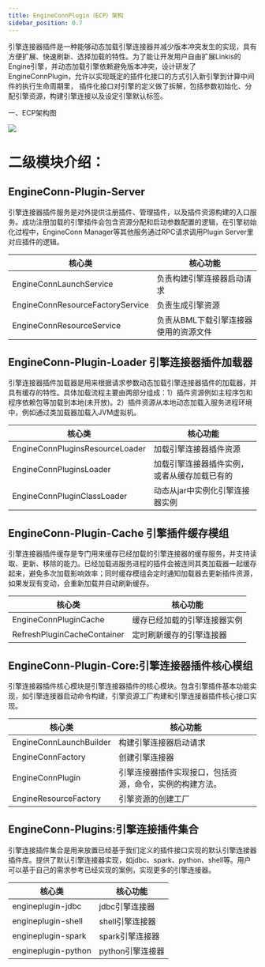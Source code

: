 ```yaml
---
title: EngineConnPlugin（ECP）架构
sidebar_position: 0.7
---
```


引擎连接器插件是一种能够动态加载引擎连接器并减少版本冲突发生的实现，具有方便扩展、快速刷新、选择加载的特性。为了能让开发用户自由扩展Linkis的Engine引擎，并动态加载引擎依赖避免版本冲突，设计研发了EngineConnPlugin，允许以实现既定的插件化接口的方式引入新引擎到计算中间件的执行生命周期里，
插件化接口对引擎的定义做了拆解，包括参数初始化、分配引擎资源，构建引擎连接以及设定引擎默认标签。

一、ECP架构图

![](/Images-zh/Architecture/linkis-engineConnPlugin-01.png)

二级模块介绍：
==============

EngineConn-Plugin-Server
------------------------

引擎连接器插件服务是对外提供注册插件、管理插件，以及插件资源构建的入口服务。成功注册加载的引擎插件会包含资源分配和启动参数配置的逻辑，在引擎初始化过程中，EngineConn
Manager等其他服务通过RPC请求调用Plugin Server里对应插件的逻辑。

| 核心类                           | 核心功能                              |
|----------------------------------|---------------------------------------|
| EngineConnLaunchService          | 负责构建引擎连接器启动请求            |
| EngineConnResourceFactoryService | 负责生成引擎资源                      |
| EngineConnResourceService        | 负责从BML下载引擎连接器使用的资源文件 |


EngineConn-Plugin-Loader 引擎连接器插件加载器
---------------------------------------

引擎连接器插件加载器是用来根据请求参数动态加载引擎连接器插件的加载器，并具有缓存的特性。具体加载流程主要由两部分组成：1）插件资源例如主程序包和程序依赖包等加载到本地(未开放)。2）插件资源从本地动态加载入服务进程环境中，例如通过类加载器加载入JVM虚拟机。

| 核心类                          | 核心功能                                     |
|---------------------------------|----------------------------------------------|
| EngineConnPluginsResourceLoader | 加载引擎连接器插件资源                       |
| EngineConnPluginsLoader         | 加载引擎连接器插件实例，或者从缓存加载已有的 |
| EngineConnPluginClassLoader     | 动态从jar中实例化引擎连接器实例              |

EngineConn-Plugin-Cache 引擎插件缓存模组
----------------------------------------

引擎连接器插件缓存是专门用来缓存已经加载的引擎连接器的缓存服务，并支持读取、更新、移除的能力。已经加载进服务进程的插件会被连同其类加载器一起缓存起来，避免多次加载影响效率；同时缓存模组会定时通知加载器去更新插件资源，如果发现有变动，会重新加载并自动刷新缓存。

| 核心类                      | 核心功能                     |
|-----------------------------|------------------------------|
| EngineConnPluginCache       | 缓存已经加载的引擎连接器实例 |
| RefreshPluginCacheContainer | 定时刷新缓存的引擎连接器     |

EngineConn-Plugin-Core:引擎连接器插件核心模组
---------------------------------------------

引擎连接器插件核心模块是引擎连接器插件的核心模块。包含引擎插件基本功能实现，如引擎连接器启动命令构建，引擎资源工厂构建和引擎连接器插件核心接口实现。

| 核心类                  | 核心功能                                                 |
|-------------------------|----------------------------------------------------------|
| EngineConnLaunchBuilder | 构建引擎连接器启动请求                                   |
| EngineConnFactory       | 创建引擎连接器                                           |
| EngineConnPlugin        | 引擎连接器插件实现接口，包括资源，命令，实例的构建方法。 |
| EngineResourceFactory   | 引擎资源的创建工厂                                       |

EngineConn-Plugins:引擎连接插件集合
-----------------------------------

引擎连接插件集合是用来放置已经基于我们定义的插件接口实现的默认引擎连接器插件库。提供了默认引擎连接器实现，如jdbc、spark、python、shell等。用户可以基于自己的需求参考已经实现的案例，实现更多的引擎连接器。

| 核心类              | 核心功能         |
|---------------------|------------------|
| engineplugin-jdbc   | jdbc引擎连接器   |
| engineplugin-shell  | shell引擎连接器  |
| engineplugin-spark  | spark引擎连接器  |
| engineplugin-python | python引擎连接器 |

